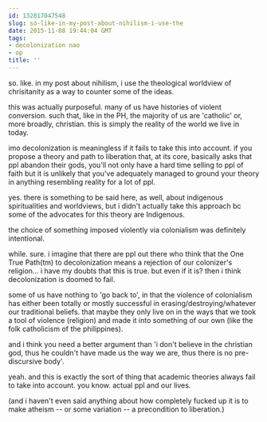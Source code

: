 ```yaml
---
id: 132817047548
slug: so-like-in-my-post-about-nihilism-i-use-the
date: 2015-11-08 19:44:04 GMT
tags:
- decolonization nao
- op
title: ''
---
```

so. like. in my post about nihilism, i use the theological worldview of chrisitanity as a way to counter some of the ideas.

this was actually purposeful. many of us have histories of violent conversion. such that, like in the PH, the majority of us are 'catholic' or, more broadly, christian. this is simply the reality of the world we live in today.

imo decolonization is meaningless if it fails to take this into account. if you propose a theory and path to liberation that, at its core, basically asks that ppl abandon their gods, you'll not only have a hard time selling to ppl of faith but it is unlikely that you've adequately managed to ground your theory in anything resembling reality for a lot of ppl.

yes. there is something to be said here, as well, about indigenous spiritualities and worldviews, but i didn't actually take this approach bc some of the advocates for this theory are Indigenous.

the choice of something imposed violently via colonialism was definitely intentional.

while. sure. i imagine that there are ppl out there who think that the One True Path(tm) to decolonization means a rejection of our colonizer's religion... i have my doubts that this is true. but even if it is? then i think decolonization is doomed to fail.

some of us have nothing to 'go back to', in that the violence of colonialism has either been totally or mostly successful in erasing/destroying/whatever our traditional beliefs. that maybe they only live on in the ways that we took a tool of violence (religion) and made it into something of our own (like the folk catholicism of the philippines).

and i think you need a better argument than 'i don't believe in the christian god, thus he couldn't have made us the way we are, thus there is no pre-discursive body'. 

yeah. and this is exactly the sort of thing that academic theories always fail to take into account. you know. actual ppl and our lives.

(and i haven't even said anything about how completely fucked up it is to make atheism -- or some variation -- a precondition to liberation.)